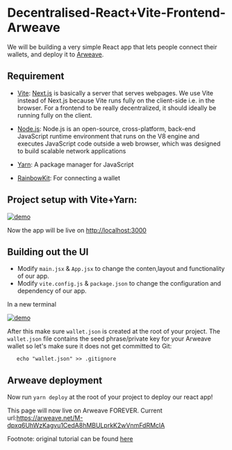 # Decentralised-React+Vite-Frontend-Arweave

We will be building a very simple React app that lets people connect their wallets, and deploy it to [Arweave](https://www.arweave.org/).

## Requirement
* [Vite](https://vitejs.dev/): [Next.js](https://nextjs.org/) is basically a server that serves webpages. We use Vite instead of Next.js because Vite runs fully on the client-side i.e. in the browser. For a frontend to be really decentralized, it should ideally be running fully on the client.

* [Node.js](https://nodejs.org/en/): Node.js is an open-source, cross-platform, back-end JavaScript runtime environment that runs on the V8 engine and executes JavaScript code outside a web browser, which was designed to build scalable network applications

* [Yarn](https://yarnpkg.com/): A package manager for JavaScript

* [RainbowKit](https://www.rainbowkit.com/): For connecting a wallet

## Project setup with Vite+Yarn:
[![demo](https://asciinema.org/a/7SitAl8xVY1AOcIosChAoDfiz.svg)](https://asciinema.org/a/7SitAl8xVY1AOcIosChAoDfiz)

Now the app will be live on [http://localhost:3000](http://localhost:3000)

## Building out the UI
* Modify `main.jsx` & `App.jsx` to change the conten,layout and functionality of our app.
* Modify `vite.config.js` & `package.json` to change the configuration and dependency of our app.

In a new terminal 

[![demo](https://asciinema.org/a/504386.svg)](https://asciinema.org/a/504386)

After this make sure `wallet.json` is created at the root of your project. The `wallet.json` file contains the seed phrase/private key for your Arweave wallet so let's make sure it does not get committed to Git:

```
   echo "wallet.json" >> .gitignore
```

## Arweave deployment
Now run `yarn deploy` at the root of your project to deploy our react app!

This page will now live on Arweave FOREVER. Current url:https://arweave.net/M-dpxq6UhWzKagvu1CedA8hMBULprkK2wVnmFdRMclA

Footnote: original tutorial can be found [here](https://mirror.xyz/dhaiwat.eth/NV--7dv8CO0NCcFCvRjDCxBe3VuxdB2_KggwFEfLGRc?utm_source=tldrnewsletter)
